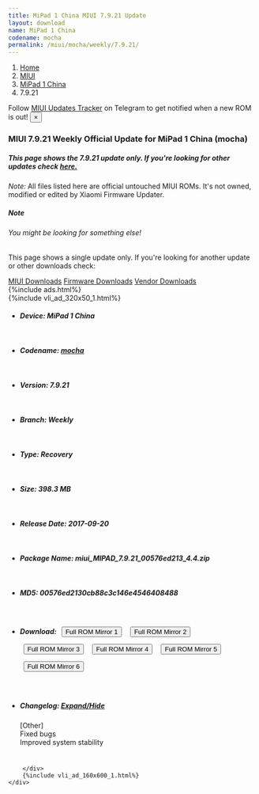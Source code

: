 ```yaml
---
title: MiPad 1 China MIUI 7.9.21 Update
layout: download
name: MiPad 1 China
codename: mocha
permalink: /miui/mocha/weekly/7.9.21/
---
```

<nav aria-label="breadcrumb">
    <ol class="breadcrumb">
        <li class="breadcrumb-item"><a href="/">Home</a></li>
        <li class="breadcrumb-item"><a href="/miui/">MIUI</a></li>
        <li class="breadcrumb-item"><a href="/miui/mocha/">MiPad 1 China</a></li>
        <li class="breadcrumb-item active" aria-current="page">7.9.21</li>
    </ol>
</nav>
<div class="alert alert-primary alert-dismissible fade show" role="alert">
    Follow <a href="https://t.me/MIUIUpdatesTracker" class="alert-link">MIUI Updates Tracker</a> on Telegram to get
    notified when a new ROM is out!
    <button type="button" class="close" data-dismiss="alert" aria-label="Close">
        <span aria-hidden="true">&times;</span>
    </button>
</div>
<div class="col-12 mx-auto">
    <h3 class="title bg-light p-2 rounded">MIUI 7.9.21 Weekly Official Update for MiPad 1 China (mocha)</h3>
    <h5>This page shows the 7.9.21 update only. If you're looking for other updates check
        <a href="/miui/mocha/">here.</a></h5>
    <p><i>Note: </i>All files listed here are official untouched MIUI ROMs.
        It's not owned, modified or edited by Xiaomi Firmware Updater.</p>
    <div class="card">
        <div class="card-body">
            <h5 class="card-title">Note</h5>
            <h6 class="card-subtitle mb-2 text-muted">You might be looking for something else!</h6>
            <p class="card-text">This page shows a single update only.
                If you're looking for another update or other downloads check:</p>
            <a href="/miui/" class="card-link">MIUI Downloads</a>
            <a href="/firmware/" class="card-link">Firmware Downloads</a>
            <a href="/vendor/" class="card-link">Vendor Downloads</a>
        </div>
    </div>
    {%include ads.html%}
    <div class="row justify-content-center">
        <div class="col-10" id="downloads">
                    <div class="card card-body">
            {%include vli_ad_320x50_1.html%}
            <ul class="list-unstyled">
                <li style="padding-bottom: 10px;">
                    <h5><b>Device: </b>MiPad 1 China</h5>
                </li>
                <li style="padding-bottom: 10px;">
                    <h5><b>Codename: </b> <a href="/miui/mocha/" target="_blank">mocha</a> </h5>
                </li>
                <li style="padding-bottom: 10px;">
                    <h5><b>Version: </b>7.9.21</h5>
                </li>
                <li style="padding-bottom: 10px;">
                    <h5><b>Branch: </b>Weekly</h5>
                </li>
                <li style="padding-bottom: 10px;">
                    <h5><b>Type: </b>Recovery</h5>
                </li>
                <li style="padding-bottom: 10px;">
                    <h5><b>Size: </b>398.3 MB</h5>
                </li>
                <li style="padding-bottom: 10px;">
                    <h5><b>Release Date: </b>2017-09-20</h5>
                </li>
                <li style="padding-bottom: 10px;">
                    <h5><b>Package Name: </b><span id="filename" class="text-dark">miui_MIPAD_7.9.21_00576ed213_4.4.zip</span></h5>
                </li>
                <li style="padding-bottom: 10px;">
                    <h5><b>MD5: </b><span id="md5" class="text-muted">00576ed2130cb88c3c146e4546408488</span></h5>
                </li>
                <li style="padding-bottom: 10px;">
                    <h5><b>Download: </b> <button type="button" id="download" class="btn btn-primary" style="margin: 7px;" onclick="window.open('https://cdn-ota.azureedge.net/7.9.21/miui_MIPAD_7.9.21_00576ed213_4.4.zip', '_blank');"><i class="fa fa-download"></i> Full ROM Mirror 1</button> <button type="button" id="download" class="btn btn-primary" style="margin: 7px;" onclick="window.open('https://cdnorg.d.miui.com/7.9.21/miui_MIPAD_7.9.21_00576ed213_4.4.zip', '_blank');"><i class="fa fa-download"></i> Full ROM Mirror 2</button> <button type="button" id="download" class="btn btn-primary" style="margin: 7px;" onclick="window.open('https://bkt-sgp-miui-ota-update-alisgp.oss-ap-southeast-1.aliyuncs.com/7.9.21/miui_MIPAD_7.9.21_00576ed213_4.4.zip', '_blank');"><i class="fa fa-download"></i> Full ROM Mirror 3</button> <button type="button" id="download" class="btn btn-primary" style="margin: 7px;" onclick="window.open('https://bn.d.miui.com/7.9.21/miui_MIPAD_7.9.21_00576ed213_4.4.zip', '_blank');"><i class="fa fa-download"></i> Full ROM Mirror 4</button> <button type="button" id="download" class="btn btn-primary" style="margin: 7px;" onclick="window.open('https://bigota.d.miui.com/7.9.21/miui_MIPAD_7.9.21_00576ed213_4.4.zip', '_blank');"><i class="fa fa-download"></i> Full ROM Mirror 5</button> <button type="button" id="download" class="btn btn-primary" style="margin: 7px;" onclick="window.open('https://hugeota.d.miui.com/7.9.21/miui_MIPAD_7.9.21_00576ed213_4.4.zip', '_blank');"><i class="fa fa-download"></i> Full ROM Mirror 6</button></h5>
                </li>
                <li style="padding-bottom: 10px;">
                    <h5><b>Changelog: </b><a href="#mocha_1_changelog" data-toggle="collapse" role="button"
                            aria-expanded="false" aria-controls="mocha_1_changelog"> <i class="fa fa-arrow-down"
                                aria-hidden="true"></i> Expand/Hide</a></h5>
                    <div class="collapse" id="mocha_1_changelog">
                        <p id="changelog_text">[Other]<br>Fixed bugs<br>Improved system stability</p>
                    </div>
                </li>
            </ul>
        </div>

        </div>
        {%include vli_ad_160x600_1.html%}
    </div>
</div>
